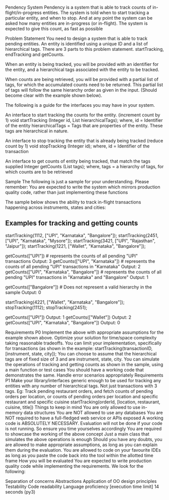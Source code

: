 Pendency System
Pendency is a system that is able to track counts of in-flight/in-progress entities.
The system is told when to start tracking a particular entity, and when to stop. And at any point the system can be asked how many entities are in-progress (or in-flight). The system is expected to give this count, as fast as possible

Problem Statement
You need to design a system that is able to track pending entities.
An entity is identified using a unique ID and a list of hierarchical tags.
There are 3 parts to this problem statement. startTracking, endTracking and getCounts.

When an entity is being tracked, you will be provided with an identifier for the entity, and a hierarchical tags associated with the entity to be tracked.

When counts are being retrieved, you will be provided with a partial list of tags, for which the accumulated counts need to be returned. This partial list of tags will follow the same hierarchy order as given in the input. (Should become clear with the example shown below).

The following is a guide for the interfaces you may have in your system.

An interface to start tracking the counts for the entity. (increment count by 1)
void startTracking (Integer id, List<String> hierarchicalTags);
where,
id = Identifier of the entity
hierarchicalTags = Tags that are properties of the entity. These tags are hierarchical in nature.

An interface to stop tracking the entity that is already being tracked (reduce count by 1)
void stopTracking (Integer id);
where,
id = Identifier of the transaction

An interface to get counts of entity being tracked, that match the tags supplied
Integer getCounts (List<String> tags);
where,
tags = a hierarchy of tags, for which counts are to be retrieved

Sample
The following is just a sample for your understanding.
Please remember: You are expected to write the system which mirrors production quality code, rather than just implementing these functions

The sample below shows the ability to track in-flight transactions happening across instruments, states and cities:

## Examples for tracking and getting counts

startTracking(1112, ["UPI", "Karnataka", "Bangalore"]); 
startTracking(2451, ["UPI", "Karnataka", "Mysore"]); 
startTracking(3421, ["UPI", "Rajasthan", "Jaipur"]); 
startTracking(1221, ["Wallet", "Karnataka", "Bangalore"]); 

getCounts(["UPI"])   # represents the counts of all pending "UPI" transactions
Output: 3
getCounts(["UPI", "Karnataka"])  # represents the counts of all pending "UPI" transactions in "Karnataka"
Output: 2
getCounts(["UPI", "Karnataka", "Bangalore"]) # represents the counts of all pending "UPI" transactions in "Karnataka" and "Bangalore"
Output: 1

getCounts(["Bangalore"]) # Does not represent a valid hierarchy in the sample
Output: 0

startTracking(4221, ["Wallet", "Karnataka", "Bangalore"]); 
stopTracking(1112); 
stopTracking(2451); 

getCounts(["UPI"])
Output: 1
getCounts(["Wallet"])
Output: 2
getCounts(["UPI", "Karnataka", "Bangalore"])
Output: 0

Requirements P0
Implement the above with appropriate assumptions for the example shown above.
Optimize your solution for time/space complexity taking reasonable tradeoffs.
You can limit your implementation, specifically for transactions (as shown in the example: startTracking(transactionID, [instrument, state, city]);
You can choose to assume that the hierarchical tags are of fixed size of 3 and are instrument, state, city.
You can simulate the operations of tracking and getting counts as shown in the sample, using a main function or test cases
You should have a working code that demonstrates the same.
Handle error scenarios appropriately
Requirements P1
Make your library/interfaces generic enough to be used for tracking any entities with any number of hierarchical tags. Not just transactions with 3 tags.
Eg: Track pending restaurant orders, and fetch counts of pending orders per location, or counts of pending orders per location and specific restaurant and specific cuisine
startTracking(orderId, [location, restaurant, cuisine, title]) 
Things to keep in mind
You are only allowed to use in-memory data structures
You are NOT allowed to use any databases
You are NOT required to have a full-fledged web service or APIs exposed
A working code is ABSOLUTELY NECESSARY. Evaluation will not be done if your code is not running. So ensure you time yourselves accordingly
You are required to showcase the working of the above concept
Just a main class that simulates the above operations is enough
Should you have any doubts, you are allowed to make appropriate assumptions, as long as you can explain them during the evaluation.
You are allowed to code on your favourite IDEs as long as you paste the code back into the tool within the allotted time frame
How you will be evaluated
You are expected to write production quality code while implementing the requirements.
We look for the following:

Separation of concerns
Abstractions
Application of OO design principles
Testability
Code readability
Language proficiency
[execution time limit] 14 seconds (py3)
